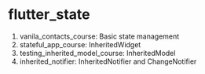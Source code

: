 # flutter_state

1. vanila_contacts_course: Basic state management
2. stateful_app_course: InheritedWidget
3. testing_inherited_model_course: InheritedModel
4. inherited_notifier: InheritedNotifier and ChangeNotifier
